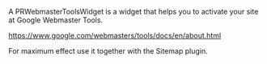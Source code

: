 A PRWebmasterToolsWidget is a widget that helps you to activate your site at Google Webmaster Tools.

https://www.google.com/webmasters/tools/docs/en/about.html

For maximum effect use it together with the Sitemap plugin.
